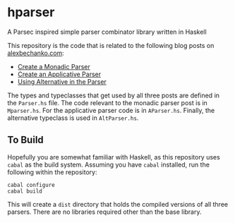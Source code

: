 hparser
=======

A Parsec inspired simple parser combinator library written in Haskell

This repository is the code that is related to the following blog posts on [alexbechanko.com](alexbechanko.com):


* [Create a Monadic Parser](alexbechanko.com/create-monadic-parser.html)
* [Create an Applicative Parser](alexbechanko.com/create-applicative-parser.html)
* [Using Alternative in the Parser](alexbechanko.com/create-alternative-parser.html)

The types and typeclasses that get used by all three posts are defined in the `Parser.hs` file. The code relevant to the monadic parser post is in `Mparser.hs`. For the applicative parser code is in `AParser.hs`. Finally, the alternative typeclass is used in `AltParser.hs`.


## To Build
Hopefully you are somewhat familiar with Haskell, as this repository uses `cabal` as the build system. Assuming you have `cabal` installed, run the following within the repository:

```
cabal configure
cabal build
```

This will create a `dist` directory that holds the compiled versions of all three parsers. There are no libraries required other than the base library.